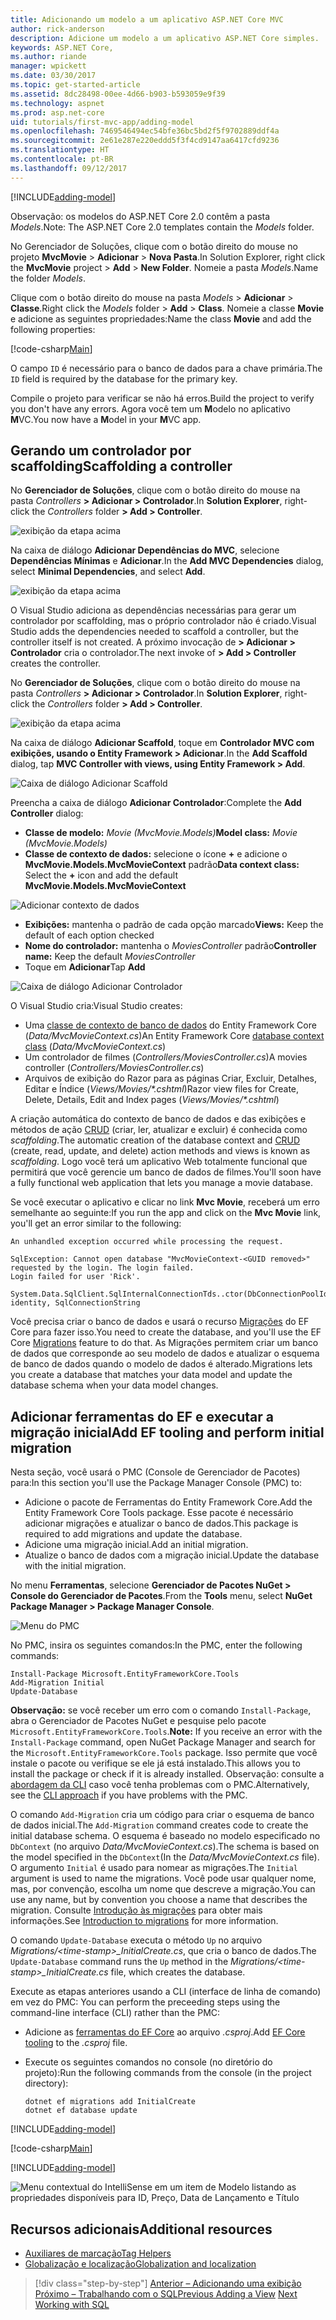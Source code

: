 ```yaml
---
title: Adicionando um modelo a um aplicativo ASP.NET Core MVC
author: rick-anderson
description: Adicione um modelo a um aplicativo ASP.NET Core simples.
keywords: ASP.NET Core,
ms.author: riande
manager: wpickett
ms.date: 03/30/2017
ms.topic: get-started-article
ms.assetid: 8dc28498-00ee-4d66-b903-b593059e9f39
ms.technology: aspnet
ms.prod: asp.net-core
uid: tutorials/first-mvc-app/adding-model
ms.openlocfilehash: 7469546494ec54bfe36bc5bd2f5f9702889ddf4a
ms.sourcegitcommit: 2e61e287e220eddd5f3f4cd9147aa6417cfd9236
ms.translationtype: HT
ms.contentlocale: pt-BR
ms.lasthandoff: 09/12/2017
---
```

[!INCLUDE[adding-model](../../includes/mvc-intro/adding-model1.md)]

<span data-ttu-id="12fa5-104">Observação: os modelos do ASP.NET Core 2.0 contêm a pasta *Models*.</span><span class="sxs-lookup"><span data-stu-id="12fa5-104">Note: The ASP.NET Core 2.0 templates contain the *Models* folder.</span></span>

<span data-ttu-id="12fa5-105">No Gerenciador de Soluções, clique com o botão direito do mouse no projeto **MvcMovie** > **Adicionar** > **Nova Pasta**.</span><span class="sxs-lookup"><span data-stu-id="12fa5-105">In Solution Explorer, right click the **MvcMovie** project > **Add** > **New Folder**.</span></span> <span data-ttu-id="12fa5-106">Nomeie a pasta *Models*.</span><span class="sxs-lookup"><span data-stu-id="12fa5-106">Name the folder *Models*.</span></span>

<span data-ttu-id="12fa5-107">Clique com o botão direito do mouse na pasta *Models* > **Adicionar** > **Classe**.</span><span class="sxs-lookup"><span data-stu-id="12fa5-107">Right click the *Models* folder > **Add** > **Class**.</span></span> <span data-ttu-id="12fa5-108">Nomeie a classe **Movie** e adicione as seguintes propriedades:</span><span class="sxs-lookup"><span data-stu-id="12fa5-108">Name the class **Movie** and add the following properties:</span></span>

[!code-csharp[Main](../../tutorials/first-mvc-app/start-mvc/sample/MvcMovie/Models/MovieNoEF.cs?name=snippet_1)]

<span data-ttu-id="12fa5-109">O campo `ID` é necessário para o banco de dados para a chave primária.</span><span class="sxs-lookup"><span data-stu-id="12fa5-109">The `ID` field is required by the database for the primary key.</span></span> 

<span data-ttu-id="12fa5-110">Compile o projeto para verificar se não há erros.</span><span class="sxs-lookup"><span data-stu-id="12fa5-110">Build the project to verify you don't have any errors.</span></span> <span data-ttu-id="12fa5-111">Agora você tem um **M**odelo no aplicativo **M**VC.</span><span class="sxs-lookup"><span data-stu-id="12fa5-111">You now have a **M**odel in your **M**VC app.</span></span>

## <a name="scaffolding-a-controller"></a><span data-ttu-id="12fa5-112">Gerando um controlador por scaffolding</span><span class="sxs-lookup"><span data-stu-id="12fa5-112">Scaffolding a controller</span></span>

<span data-ttu-id="12fa5-113">No **Gerenciador de Soluções**, clique com o botão direito do mouse na pasta *Controllers* **> Adicionar > Controlador**.</span><span class="sxs-lookup"><span data-stu-id="12fa5-113">In **Solution Explorer**, right-click the *Controllers* folder **> Add > Controller**.</span></span>

![exibição da etapa acima](adding-model/_static/add_controller.png)

<span data-ttu-id="12fa5-115">Na caixa de diálogo **Adicionar Dependências do MVC**, selecione **Dependências Mínimas** e **Adicionar**.</span><span class="sxs-lookup"><span data-stu-id="12fa5-115">In the **Add MVC Dependencies** dialog, select **Minimal Dependencies**, and select **Add**.</span></span>

![exibição da etapa acima](adding-model/_static/add_depend.png)

<span data-ttu-id="12fa5-117">O Visual Studio adiciona as dependências necessárias para gerar um controlador por scaffolding, mas o próprio controlador não é criado.</span><span class="sxs-lookup"><span data-stu-id="12fa5-117">Visual Studio adds the dependencies needed to scaffold a controller, but the controller itself is not created.</span></span> <span data-ttu-id="12fa5-118">A próximo invocação de **> Adicionar > Controlador** cria o controlador.</span><span class="sxs-lookup"><span data-stu-id="12fa5-118">The next invoke of **> Add > Controller** creates the controller.</span></span> 

<span data-ttu-id="12fa5-119">No **Gerenciador de Soluções**, clique com o botão direito do mouse na pasta *Controllers* **> Adicionar > Controlador**.</span><span class="sxs-lookup"><span data-stu-id="12fa5-119">In **Solution Explorer**, right-click the *Controllers* folder **> Add > Controller**.</span></span>

![exibição da etapa acima](adding-model/_static/add_controller.png)

<span data-ttu-id="12fa5-121">Na caixa de diálogo **Adicionar Scaffold**, toque em **Controlador MVC com exibições, usando o Entity Framework > Adicionar**.</span><span class="sxs-lookup"><span data-stu-id="12fa5-121">In the **Add Scaffold** dialog, tap **MVC Controller with views, using Entity Framework > Add**.</span></span>

![Caixa de diálogo Adicionar Scaffold](adding-model/_static/add_scaffold2.png)

<span data-ttu-id="12fa5-123">Preencha a caixa de diálogo **Adicionar Controlador**:</span><span class="sxs-lookup"><span data-stu-id="12fa5-123">Complete the **Add Controller** dialog:</span></span>

* <span data-ttu-id="12fa5-124">**Classe de modelo:** *Movie (MvcMovie.Models)*</span><span class="sxs-lookup"><span data-stu-id="12fa5-124">**Model class:** *Movie (MvcMovie.Models)*</span></span>
* <span data-ttu-id="12fa5-125">**Classe de contexto de dados:** selecione o ícone **+** e adicione o **MvcMovie.Models.MvcMovieContext** padrão</span><span class="sxs-lookup"><span data-stu-id="12fa5-125">**Data context class:** Select the **+** icon and add the default **MvcMovie.Models.MvcMovieContext**</span></span>

![Adicionar contexto de dados](adding-model/_static/dc.png)

* <span data-ttu-id="12fa5-127">**Exibições:** mantenha o padrão de cada opção marcado</span><span class="sxs-lookup"><span data-stu-id="12fa5-127">**Views:** Keep the default of each option checked</span></span>
* <span data-ttu-id="12fa5-128">**Nome do controlador:** mantenha o *MoviesController* padrão</span><span class="sxs-lookup"><span data-stu-id="12fa5-128">**Controller name:** Keep the default *MoviesController*</span></span>
* <span data-ttu-id="12fa5-129">Toque em **Adicionar**</span><span class="sxs-lookup"><span data-stu-id="12fa5-129">Tap **Add**</span></span>

![Caixa de diálogo Adicionar Controlador](adding-model/_static/add_controller2.png)

<span data-ttu-id="12fa5-131">O Visual Studio cria:</span><span class="sxs-lookup"><span data-stu-id="12fa5-131">Visual Studio creates:</span></span>

* <span data-ttu-id="12fa5-132">Uma [classe de contexto de banco de dados](xref:data/ef-mvc/intro#create-the-database-context) do Entity Framework Core (*Data/MvcMovieContext.cs*)</span><span class="sxs-lookup"><span data-stu-id="12fa5-132">An Entity Framework Core [database context class](xref:data/ef-mvc/intro#create-the-database-context) (*Data/MvcMovieContext.cs*)</span></span>
* <span data-ttu-id="12fa5-133">Um controlador de filmes (*Controllers/MoviesController.cs*)</span><span class="sxs-lookup"><span data-stu-id="12fa5-133">A movies controller (*Controllers/MoviesController.cs*)</span></span>
* <span data-ttu-id="12fa5-134">Arquivos de exibição do Razor para as páginas Criar, Excluir, Detalhes, Editar e Índice (*Views/Movies/&ast;.cshtml*)</span><span class="sxs-lookup"><span data-stu-id="12fa5-134">Razor view files for Create, Delete, Details, Edit and Index pages (*Views/Movies/&ast;.cshtml*)</span></span>

<span data-ttu-id="12fa5-135">A criação automática do contexto de banco de dados e das exibições e métodos de ação [CRUD](https://wikipedia.org/wiki/Create,_read,_update_and_delete) (criar, ler, atualizar e excluir) é conhecida como *scaffolding*.</span><span class="sxs-lookup"><span data-stu-id="12fa5-135">The automatic creation of the database context and [CRUD](https://wikipedia.org/wiki/Create,_read,_update_and_delete) (create, read, update, and delete) action methods and views is known as *scaffolding*.</span></span> <span data-ttu-id="12fa5-136">Logo você terá um aplicativo Web totalmente funcional que permitirá que você gerencie um banco de dados de filmes.</span><span class="sxs-lookup"><span data-stu-id="12fa5-136">You'll soon have a fully functional web application that lets you manage a movie database.</span></span>

<span data-ttu-id="12fa5-137">Se você executar o aplicativo e clicar no link **Mvc Movie**, receberá um erro semelhante ao seguinte:</span><span class="sxs-lookup"><span data-stu-id="12fa5-137">If you run the app and click on the **Mvc Movie** link, you'll get an error similar to the following:</span></span>

```
An unhandled exception occurred while processing the request.

SqlException: Cannot open database "MvcMovieContext-<GUID removed>" requested by the login. The login failed.
Login failed for user 'Rick'.

System.Data.SqlClient.SqlInternalConnectionTds..ctor(DbConnectionPoolIdentity identity, SqlConnectionString 
```

<span data-ttu-id="12fa5-138">Você precisa criar o banco de dados e usará o recurso [Migrações](xref:data/ef-mvc/migrations) do EF Core para fazer isso.</span><span class="sxs-lookup"><span data-stu-id="12fa5-138">You need to create the database, and you'll use the EF Core [Migrations](xref:data/ef-mvc/migrations) feature to do that.</span></span> <span data-ttu-id="12fa5-139">As Migrações permitem criar um banco de dados que corresponde ao seu modelo de dados e atualizar o esquema de banco de dados quando o modelo de dados é alterado.</span><span class="sxs-lookup"><span data-stu-id="12fa5-139">Migrations lets you create a database that matches your data model and update the database schema when your data model changes.</span></span>

## <a name="add-ef-tooling-and-perform-initial-migration"></a><span data-ttu-id="12fa5-140">Adicionar ferramentas do EF e executar a migração inicial</span><span class="sxs-lookup"><span data-stu-id="12fa5-140">Add EF tooling and perform initial migration</span></span>

<span data-ttu-id="12fa5-141">Nesta seção, você usará o PMC (Console de Gerenciador de Pacotes) para:</span><span class="sxs-lookup"><span data-stu-id="12fa5-141">In this section you'll use the Package Manager Console (PMC) to:</span></span>

* <span data-ttu-id="12fa5-142">Adicione o pacote de Ferramentas do Entity Framework Core.</span><span class="sxs-lookup"><span data-stu-id="12fa5-142">Add the Entity Framework Core Tools package.</span></span> <span data-ttu-id="12fa5-143">Esse pacote é necessário adicionar migrações e atualizar o banco de dados.</span><span class="sxs-lookup"><span data-stu-id="12fa5-143">This package is required to add migrations and update the database.</span></span>
* <span data-ttu-id="12fa5-144">Adicione uma migração inicial.</span><span class="sxs-lookup"><span data-stu-id="12fa5-144">Add an initial migration.</span></span>
* <span data-ttu-id="12fa5-145">Atualize o banco de dados com a migração inicial.</span><span class="sxs-lookup"><span data-stu-id="12fa5-145">Update the database with the initial migration.</span></span>

<span data-ttu-id="12fa5-146">No menu **Ferramentas**, selecione **Gerenciador de Pacotes NuGet > Console do Gerenciador de Pacotes**.</span><span class="sxs-lookup"><span data-stu-id="12fa5-146">From the **Tools** menu, select **NuGet Package Manager > Package Manager Console**.</span></span>

<!-- following image shared with uid: tutorials/razor-pages/model -->
  ![Menu do PMC](adding-model/_static/pmc.png)

<span data-ttu-id="12fa5-148">No PMC, insira os seguintes comandos:</span><span class="sxs-lookup"><span data-stu-id="12fa5-148">In the PMC, enter the following commands:</span></span>

``` PMC
Install-Package Microsoft.EntityFrameworkCore.Tools
Add-Migration Initial
Update-Database
```

<span data-ttu-id="12fa5-149">**Observação:** se você receber um erro com o comando `Install-Package`, abra o Gerenciador de Pacotes NuGet e pesquise pelo pacote `Microsoft.EntityFrameworkCore.Tools`.</span><span class="sxs-lookup"><span data-stu-id="12fa5-149">**Note:** If you receive an error with the `Install-Package` command, open NuGet Package Manager and search for the `Microsoft.EntityFrameworkCore.Tools` package.</span></span> <span data-ttu-id="12fa5-150">Isso permite que você instale o pacote ou verifique se ele já está instalado.</span><span class="sxs-lookup"><span data-stu-id="12fa5-150">This allows you to install the package or check if it is already installed.</span></span> <span data-ttu-id="12fa5-151">Observação: consulte a [abordagem da CLI](#cli) caso você tenha problemas com o PMC.</span><span class="sxs-lookup"><span data-stu-id="12fa5-151">Alternatively, see the [CLI approach](#cli) if you have problems with the PMC.</span></span>

<span data-ttu-id="12fa5-152">O comando `Add-Migration` cria um código para criar o esquema de banco de dados inicial.</span><span class="sxs-lookup"><span data-stu-id="12fa5-152">The `Add-Migration` command creates code to create the initial database schema.</span></span> <span data-ttu-id="12fa5-153">O esquema é baseado no modelo especificado no `DbContext` (no arquivo *Data/MvcMovieContext.cs*).</span><span class="sxs-lookup"><span data-stu-id="12fa5-153">The schema is based on the model specified in the `DbContext`(In the *Data/MvcMovieContext.cs* file).</span></span> <span data-ttu-id="12fa5-154">O argumento `Initial` é usado para nomear as migrações.</span><span class="sxs-lookup"><span data-stu-id="12fa5-154">The `Initial` argument is used to name the migrations.</span></span> <span data-ttu-id="12fa5-155">Você pode usar qualquer nome, mas, por convenção, escolha um nome que descreve a migração.</span><span class="sxs-lookup"><span data-stu-id="12fa5-155">You can use any name, but by convention you choose a name that describes the migration.</span></span> <span data-ttu-id="12fa5-156">Consulte [Introdução às migrações](xref:data/ef-mvc/migrations#introduction-to-migrations) para obter mais informações.</span><span class="sxs-lookup"><span data-stu-id="12fa5-156">See [Introduction to migrations](xref:data/ef-mvc/migrations#introduction-to-migrations) for more information.</span></span>

<span data-ttu-id="12fa5-157">O comando `Update-Database` executa o método `Up` no arquivo *Migrations/\<time-stamp>_InitialCreate.cs*, que cria o banco de dados.</span><span class="sxs-lookup"><span data-stu-id="12fa5-157">The `Update-Database` command runs the `Up` method in the *Migrations/\<time-stamp>_InitialCreate.cs* file, which creates the database.</span></span>

<span data-ttu-id="12fa5-158"><a name="cli"></a> Execute as etapas anteriores usando a CLI (interface de linha de comando) em vez do PMC:</span><span class="sxs-lookup"><span data-stu-id="12fa5-158"><a name="cli"></a> You can perform the preceeding steps using the command-line interface (CLI) rather than the PMC:</span></span>

* <span data-ttu-id="12fa5-159">Adicione as [ferramentas do EF Core](xref:data/ef-mvc/migrations#entity-framework-core-nuget-packages-for-migrations) ao arquivo *.csproj*.</span><span class="sxs-lookup"><span data-stu-id="12fa5-159">Add [EF Core tooling](xref:data/ef-mvc/migrations#entity-framework-core-nuget-packages-for-migrations) to the *.csproj* file.</span></span>
* <span data-ttu-id="12fa5-160">Execute os seguintes comandos no console (no diretório do projeto):</span><span class="sxs-lookup"><span data-stu-id="12fa5-160">Run the following commands from the console (in the project directory):</span></span>

  ```console
  dotnet ef migrations add InitialCreate
  dotnet ef database update
  ```     
  

[!INCLUDE[adding-model](../../includes/mvc-intro/adding-model3.md)]

[!code-csharp[Main](../../tutorials/first-mvc-app/start-mvc/sample/MvcMovie/Startup.cs?name=ConfigureServices&highlight=6-7)]

[!INCLUDE[adding-model](../../includes/mvc-intro/adding-model4.md)]

![Menu contextual do IntelliSense em um item de Modelo listando as propriedades disponíveis para ID, Preço, Data de Lançamento e Título](adding-model/_static/ints.png)

## <a name="additional-resources"></a><span data-ttu-id="12fa5-162">Recursos adicionais</span><span class="sxs-lookup"><span data-stu-id="12fa5-162">Additional resources</span></span>

* [<span data-ttu-id="12fa5-163">Auxiliares de marcação</span><span class="sxs-lookup"><span data-stu-id="12fa5-163">Tag Helpers</span></span>](xref:mvc/views/tag-helpers/intro)
* [<span data-ttu-id="12fa5-164">Globalização e localização</span><span class="sxs-lookup"><span data-stu-id="12fa5-164">Globalization and localization</span></span>](xref:fundamentals/localization)

>[!div class="step-by-step"]
<span data-ttu-id="12fa5-165">[Anterior – Adicionando uma exibição](adding-view.md)
[Próximo – Trabalhando com o SQL](working-with-sql.md)</span><span class="sxs-lookup"><span data-stu-id="12fa5-165">[Previous Adding a View](adding-view.md)
[Next Working with SQL](working-with-sql.md)</span></span>  
